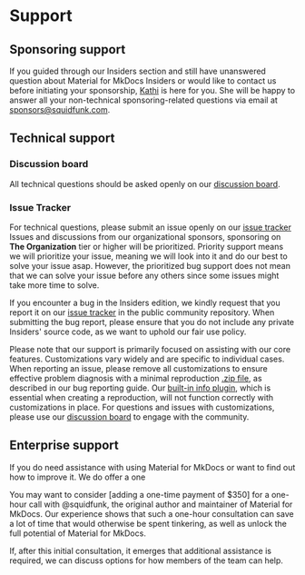 # Support



## Sponsoring support

If you guided through our Insiders section and still have unanswered question
about Material for MkDocs Insiders or would like to contact us before initiating
your sponsorship, [Kathi] is here for you. She will be happy to answer all your
non-technical sponsoring-related questions via email at sponsors@squidfunk.com.

  [Kathi]: https://github.com/katharinalisalin

## Technical support



### Discussion board


All technical questions should be asked openly on our [discussion board].

  [discussion board]: https://github.com/squidfunk/mkdocs-material/discussions

### Issue Tracker

For technical questions, please submit an issue openly on our [issue tracker]
Issues and discussions from our organizational sponsors, sponsoring on
__The Organization__ tier or higher will be prioritized. Priority support means
we will prioritize your issue, meaning we will look into it and do our best to
solve your issue asap. However, the prioritized bug support does not mean that
we can solve your issue before any others since some issues might take more time
to solve.

  [issue tracker]: https://github.com/squidfunk/mkdocs-material/issues

If you encounter a bug in the Insiders edition, we kindly request that you
report it on our [issue tracker] in the public community repository. When
submitting the bug report, please ensure that you do not include any private
Insiders' source code, as we want to uphold our fair use policy.

Please note that our support is primarily focused on assisting with our core
features. Customizations vary widely and are specific to individual cases. When
reporting an issue, please remove all customizations to ensure effective problem
diagnosis with a minimal reproduction [.zip file], as described in our bug
reporting guide. Our [built-in info plugin], which is essential when creating a
reproduction, will not function correctly with customizations in place. For
questions and issues with customizations, please use our [discussion board] to
engage with the community.

  [.zip file]: ../guides/creating-a-reproduction.md
  [built-in info plugin]: ../plugins/info.md

## Enterprise support

If you do need assistance with using Material for MkDocs or want to find out how to improve it. We do offer a one

You may want to consider [adding a one-time payment of $350] for a one-hour call
with @squidfunk, the original author and maintainer of Material for MkDocs.
Our experience shows that such a one-hour consultation can save a lot of time
that would otherwise be spent tinkering, as well as unlock the full potential
of Material for MkDocs.

If, after this initial consultation, it emerges that additional assistance is
required, we can discuss options for how members of the team can help.
